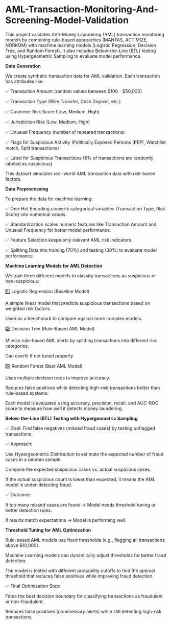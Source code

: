 # AML-Transaction-Monitoring-And-Screening-Model-Validation

This project validates Anti-Money Laundering (AML) transaction monitoring models by combining rule-based approaches (MANTAS, ACTIMIZE, NORKOM) with machine learning models (Logistic Regression, Decision Tree, and Random Forest). It also includes Below-the-Line (BTL) testing using Hypergeometric Sampling to evaluate model performance.

**Data Generation**

We create synthetic transaction data for AML validation. Each transaction has attributes like:

✅ Transaction Amount (random values between $100 - $50,000)

✅ Transaction Type (Wire Transfer, Cash Deposit, etc.)

✅ Customer Risk Score (Low, Medium, High)

✅ Jurisdiction Risk (Low, Medium, High)

✅ Unusual Frequency (number of repeated transactions)

✅ Flags for Suspicious Activity (Politically Exposed Persons (PEP), Watchlist match, Split transactions)

✅ Label for Suspicious Transactions (5% of transactions are randomly labeled as suspicious)

This dataset simulates real-world AML transaction data with risk-based factors.

**Data Preprocessing**

To prepare the data for machine learning:

✅ One-Hot Encoding converts categorical variables (Transaction Type, Risk Score) into numerical values.

✅ Standardization scales numeric features like Transaction Amount and Unusual Frequency for better model performance.

✅ Feature Selection keeps only relevant AML risk indicators.

✅ Splitting Data into training (70%) and testing (30%) to evaluate model performance.

**Machine Learning Models for AML Detection**

We train three different models to classify transactions as suspicious or non-suspicious:

1️⃣ Logistic Regression (Baseline Model)

A simple linear model that predicts suspicious transactions based on weighted risk factors.

Used as a benchmark to compare against more complex models.

2️⃣ Decision Tree (Rule-Based AML Model)

Mimics rule-based AML alerts by splitting transactions into different risk categories.

Can overfit if not tuned properly.

3️⃣ Random Forest (Best AML Model)

Uses multiple decision trees to improve accuracy.

Reduces false positives while detecting high-risk transactions better than rule-based systems.

Each model is evaluated using accuracy, precision, recall, and AUC-ROC score to measure how well it detects money laundering.

**Below-the-Line (BTL) Testing with Hypergeometric Sampling**

✅ Goal: Find false negatives (missed fraud cases) by testing unflagged transactions.

✅ Approach:

Use Hypergeometric Distribution to estimate the expected number of fraud cases in a random sample.

Compare the expected suspicious cases vs. actual suspicious cases.

If the actual suspicious count is lower than expected, it means the AML model is under-detecting fraud.

✅ Outcome:

If too many missed cases are found → Model needs threshold tuning or better detection rules.

If results match expectations → Model is performing well.

**Threshold Tuning for AML Optimization**

Rule-based AML models use fixed thresholds (e.g., flagging all transactions above $10,000).

Machine Learning models can dynamically adjust thresholds for better fraud detection.

The model is tested with different probability cutoffs to find the optimal threshold that reduces false positives while improving fraud detection.

✅ Final Optimization Step:

Finds the best decision boundary for classifying transactions as fraudulent or non-fraudulent.

Reduces false positives (unnecessary alerts) while still detecting high-risk transactions.
